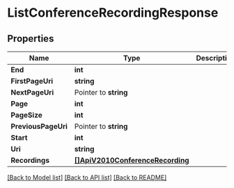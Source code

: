 # ListConferenceRecordingResponse

## Properties

Name | Type | Description | Notes
------------ | ------------- | ------------- | -------------
**End** | **int** |  |[optional] 
**FirstPageUri** | **string** |  |[optional] 
**NextPageUri** | Pointer to **string** |  |
**Page** | **int** |  |[optional] 
**PageSize** | **int** |  |[optional] 
**PreviousPageUri** | Pointer to **string** |  |
**Start** | **int** |  |[optional] 
**Uri** | **string** |  |[optional] 
**Recordings** | [**[]ApiV2010ConferenceRecording**](ApiV2010ConferenceRecording.md) |  |[optional] 

[[Back to Model list]](../README.md#documentation-for-models) [[Back to API list]](../README.md#documentation-for-api-endpoints) [[Back to README]](../README.md)


